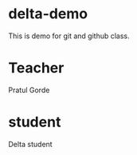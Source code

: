 # delta-demo
This is demo for git and github class.

# Teacher
Pratul Gorde

# student
Delta student